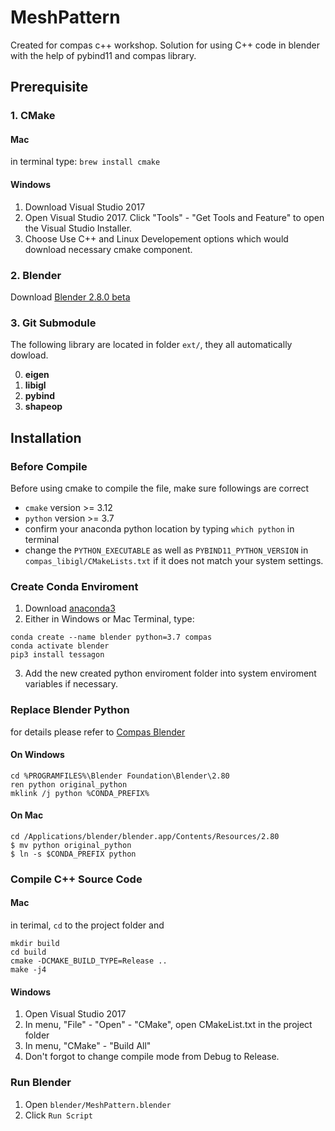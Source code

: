 # MeshPattern
Created for compas c++ workshop. Solution for using C++ code in blender with the help of pybind11 and compas library. 

## Prerequisite
### 1. CMake
#### Mac
in terminal type: `brew install cmake`

#### Windows
1. Download Visual Studio 2017
2. Open Visual Studio 2017. Click "Tools" - "Get Tools and Feature" to open the Visual Studio Installer. 
3. Choose Use C++ and Linux Developement options which would download necessary cmake component.

### 2. Blender
Download [Blender 2.8.0 beta](https://builder.blender.org/download/)

### 3. Git Submodule
The following library are located in folder `ext/`, they all automatically dowload. 

0. **eigen**
1. **libigl**
2. **pybind**
3. **shapeop**

## Installation
### Before Compile
Before using cmake to compile the file, make sure followings are correct

* `cmake` version >= 3.12
* `python` version >= 3.7
* confirm your anaconda python location by typing `which python` in terminal
* change the `PYTHON_EXECUTABLE` as well as `PYBIND11_PYTHON_VERSION` in `compas_libigl/CMakeLists.txt` if it does not match your system settings.

### Create Conda Enviroment
1. Download [anaconda3](https://www.anaconda.com/distribution/#download-section)
2. Either in Windows or Mac Terminal, type:
``` console
conda create --name blender python=3.7 compas
conda activate blender
pip3 install tessagon
```
3. Add the new created python enviroment folder into system enviroment variables if necessary.

### Replace Blender Python
for details please refer to [Compas Blender](https://compas-dev.github.io/main/environments/blender.html)

#### On Windows
``` console
cd %PROGRAMFILES%\Blender Foundation\Blender\2.80
ren python original_python
mklink /j python %CONDA_PREFIX%
```

#### On Mac
``` consolde
cd /Applications/blender/blender.app/Contents/Resources/2.80
$ mv python original_python
$ ln -s $CONDA_PREFIX python
```

### Compile C++ Source Code
#### Mac
in terimal, `cd` to the project folder and

``` console
mkdir build
cd build
cmake -DCMAKE_BUILD_TYPE=Release ..
make -j4
```

#### Windows
1. Open Visual Studio 2017
2. In menu, "File" - "Open" - "CMake", open CMakeList.txt in the project folder
3. In menu, "CMake" - "Build All"
4. Don't forgot to change compile mode from Debug to Release.

### Run Blender
1. Open `blender/MeshPattern.blender`
2. Click `Run Script`